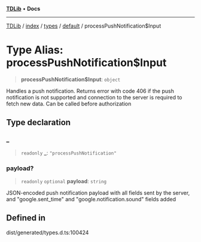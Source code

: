 [**TDLib**](../../../../../../README.md) • **Docs**

***

[TDLib](../../../../../../modules.md) / [index](../../../../../README.md) / [types](../../../README.md) / [default](../README.md) / processPushNotification$Input

# Type Alias: processPushNotification$Input

> **processPushNotification$Input**: `object`

Handles a push notification. Returns error with code 406 if the push notification is not supported and connection to the server is required to fetch new data. Can be called before authorization

## Type declaration

### \_

> `readonly` **\_**: `"processPushNotification"`

### payload?

> `readonly` `optional` **payload**: `string`

JSON-encoded push notification payload with all fields sent by the server, and "google.sent_time" and "google.notification.sound" fields added

## Defined in

dist/generated/types.d.ts:100424
